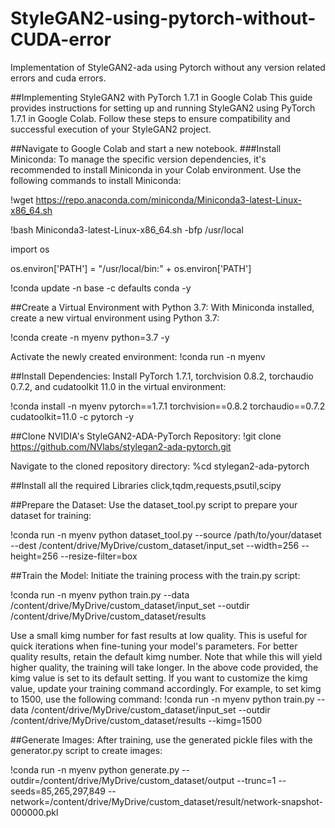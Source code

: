 # StyleGAN2-using-pytorch-without-CUDA-error
Implementation of StyleGAN2-ada using Pytorch without any version related errors and cuda errors.

##Implementing StyleGAN2 with PyTorch 1.7.1 in Google Colab
This guide provides instructions for setting up and running StyleGAN2 using PyTorch 1.7.1 in Google Colab. Follow these steps to ensure compatibility and successful execution of your StyleGAN2 project.

##Navigate to Google Colab and start a new notebook.
###Install Miniconda:
To manage the specific version dependencies, it's recommended to install Miniconda in your Colab environment. Use the following commands to install Miniconda:

!wget https://repo.anaconda.com/miniconda/Miniconda3-latest-Linux-x86_64.sh 

!bash Miniconda3-latest-Linux-x86_64.sh -bfp /usr/local

import os

os.environ['PATH'] = "/usr/local/bin:" + os.environ['PATH']

!conda update -n base -c defaults conda -y

##Create a Virtual Environment with Python 3.7:
With Miniconda installed, create a new virtual environment using Python 3.7:

!conda create -n myenv python=3.7 -y

Activate the newly created environment:
!conda run -n myenv

##Install Dependencies:
Install PyTorch 1.7.1, torchvision 0.8.2, torchaudio 0.7.2, and cudatoolkit 11.0 in the virtual environment:

!conda install -n myenv pytorch==1.7.1 torchvision==0.8.2 torchaudio==0.7.2 cudatoolkit=11.0 -c pytorch -y

##Clone NVIDIA's StyleGAN2-ADA-PyTorch Repository:
!git clone https://github.com/NVlabs/stylegan2-ada-pytorch.git 

Navigate to the cloned repository directory:
%cd stylegan2-ada-pytorch

##Install all the required Libraries
click,tqdm,requests,psutil,scipy

##Prepare the Dataset:
Use the dataset_tool.py script to prepare your dataset for training:

!conda run -n myenv python dataset_tool.py --source /path/to/your/dataset --dest /content/drive/MyDrive/custom_dataset/input_set --width=256 --height=256 --resize-filter=box

##Train the Model:
Initiate the training process with the train.py script:

!conda run -n myenv python train.py --data /content/drive/MyDrive/custom_dataset/input_set --outdir /content/drive/MyDrive/custom_dataset/results

Use a small kimg number for fast results at low quality. This is useful for quick iterations when fine-tuning your model's parameters.
For better quality results, retain the default kimg number. Note that while this will yield higher quality, the training will take longer.
In the above code provided, the kimg value is set to its default setting.
If you want to customize the kimg value, update your training command accordingly. For example, to set kimg to 1500, use the following command:
!conda run -n myenv python train.py --data /content/drive/MyDrive/custom_dataset/input_set --outdir /content/drive/MyDrive/custom_dataset/results --kimg=1500

##Generate Images:
After training, use the generated pickle files with the generator.py script to create images:

!conda run -n myenv python generate.py --outdir=/content/drive/MyDrive/custom_dataset/output --trunc=1 --seeds=85,265,297,849 --network=/content/drive/MyDrive/custom_dataset/result/network-snapshot-000000.pkl
